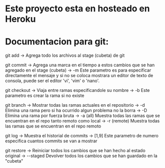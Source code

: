 # Este proyecto esta en hosteado en Heroku

# Documentacion para git:

git add -> Agrega todo los archivos al stage (cubeta) de git

git commit -> Agrega una marca en el tiempo a estos cambios que se han
                agregado en el stage (cubeta)
    -> -m Este parametro es para especificar directamente el mensaje
            y si no se coloca mostrara un editor de texto de consola,
            puede ser el editor 'vi', 'vim' o 'nano'. 

git checkout -> Viaja entre ramas especificandole su nombre
    -> -b Este parametro es crear la rama si no existe

git branch -> Mostrar todas las ramas actuales en el repositorio
    -> -d Elimina una rama pero si ha ocurrido algun problema no la borra
    -> -D Elimina una rama por fuerza bruta
    -> -a (all) Muestra todas las ramas que se encuentran en el repo tanto remoto como local
    -> -r (remote) Muestra todas las ramas que se encuentran en el repo remoto

git log -> Muestra el historial de commits
    -> [1,9] Este parametro de numero especifica cuantos commits se van a mostrar

git restore -> Reiniciar todos los cambios que se han hecho al estado original
    -> --staged Devolver todos los cambios que se han guardado en la "cubeta"

